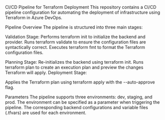 CI/CD Pipeline for Terraform Deployment
This repository contains a CI/CD pipeline configuration for automating the deployment of infrastructure using Terraform in Azure DevOps.

Pipeline Overview
The pipeline is structured into three main stages:

Validation Stage:
Performs terraform init to initialize the backend and provider.
Runs terraform validate to ensure the configuration files are syntactically correct.
Executes terraform fmt to format the Terraform configuration files.

Planning Stage:
Re-initializes the backend using terraform init.
Runs terraform plan to create an execution plan and preview the changes Terraform will apply.
Deployment Stage:

Applies the Terraform plan using terraform apply with the --auto-approve flag.

Parameters
The pipeline supports three environments: dev, staging, and prod. The environment can be specified as a parameter when triggering the pipeline. The corresponding backend configurations and variable files (<environment>.tfvars) are used for each environment.
